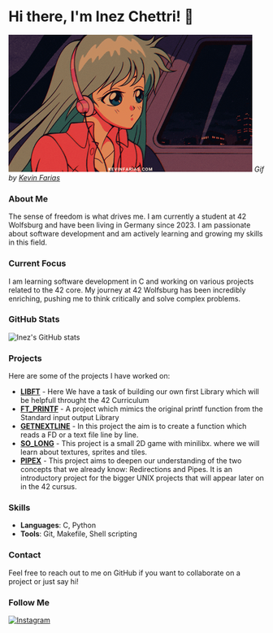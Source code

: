 # Hi there, I'm Inez Chettri! 👋


![Lofi Girl](assests/images/lofi.gif)
*Gif by [Kevin Farias](https://kevinfarias.com)*

### About Me
The sense of freedom is what drives me. I am currently a student at 42 Wolfsburg and have been living in Germany since 2023. I am passionate about software development and am actively learning and growing my skills in this field.

### Current Focus
I am learning software development in C and working on various projects related to the 42 core. My journey at 42 Wolfsburg has been incredibly enriching, pushing me to think critically and solve complex problems.

### GitHub Stats
![Inez's GitHub stats](https://github-readme-stats.vercel.app/api?username=zeniDlaw&show_icons=true&theme=radical)

### Projects
Here are some of the projects I have worked on:
- **[LIBFT](https://github.com/zeniDlaw/libft)** - Here We have a task of building our own first Library which will be helpfull throught the 42 Curriculum
- **[FT_PRINTF](https://github.com/zeniDlaw/ft_printf)** - A project which mimics the original printf function from the Standard input output Library
- **[GETNEXTLINE](https://github.com/zeniDlaw/getnextline)** - In this project the aim is to create a function which reads a FD or a text file line by line.
- **[SO_LONG](https://github.com/zeniDlaw/so_long)** - This project is a small 2D game with minilibx. where we will learn about textures, sprites and tiles.
- **[PIPEX](https://github.com/zeniDlaw/pipex)** - This project aims to deepen our understanding of the two concepts that we already know: Redirections and Pipes. It is an introductory project for the bigger UNIX projects that will appear later on in the 42 cursus.

### Skills
- **Languages**: C, Python
- **Tools**: Git, Makefile, Shell scripting

### Contact
Feel free to reach out to me on GitHub if you want to collaborate on a project or just say hi!

### Follow Me
<a href="https://www.instagram.com/_ineezz" target="_blank">
  <img src="https://upload.wikimedia.org/wikipedia/commons/a/a5/Instagram_icon.png" alt="Instagram" width="40" height="40">
</a>

